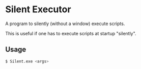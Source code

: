# Silent Executor

A program to silently (without a window) execute scripts.

This is useful if one has to execute scripts at startup "silently".

## Usage

```bash
$ Silent.exe <args>
```
